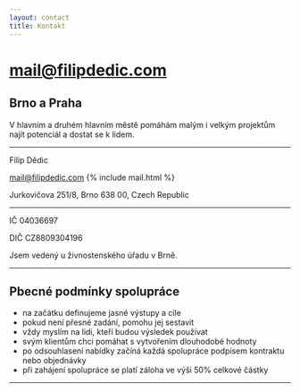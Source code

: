 ```yaml
---
layout: contact
title: Kontakt
---
```


# mail@filipdedic.com

## Brno a&nbsp;Praha
V hlavním a&nbsp;druhém hlavním městě pomáhám malým i&nbsp;velkým projektům najít potenciál a&nbsp;dostat se k lidem.

***

Filip Dědic

mail@filipdedic.com {% include mail.html %}

Jurkovičova 251/8, Brno 638 00, Czech Republic

***

IČ 04036697

DIČ CZ8809304196

Jsem vedený u živnostenského úřadu v Brně.

***

## Pbecné podmínky spolupráce
* na začátku definujeme jasné výstupy a cíle
* pokud není přesné zadání, pomohu jej sestavit
* vždy myslím na lidi, kteří budou výsledek používat
* svým klientům chci pomáhat s vytvořením dlouhodobé hodnoty
* po odsouhlasení nabídky začíná každá spolupráce podpisem kontraktu nebo objednávky
* při zahájení spolupráce se platí záloha ve výši 50% celkové částky

***
